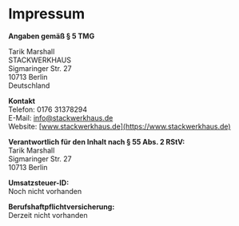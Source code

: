 # Impressum

**Angaben gemäß § 5 TMG**

Tarik Marshall  
STACKWERKHAUS  
Sigmaringer Str. 27  
10713 Berlin  
Deutschland

**Kontakt**  
Telefon: 0176 31378294  
E-Mail: info@stackwerkhaus.de  
Website: [www.stackwerkhaus.de](https://www.stackwerkhaus.de)

**Verantwortlich für den Inhalt nach § 55 Abs. 2 RStV:**  
Tarik Marshall  
Sigmaringer Str. 27  
10713 Berlin

**Umsatzsteuer-ID:**  
Noch nicht vorhanden

**Berufshaftpflichtversicherung:**  
Derzeit nicht vorhanden

